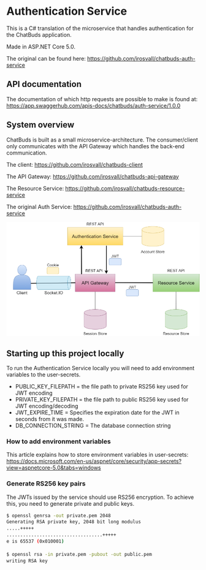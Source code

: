 # Authentication Service

This is a C# translation of the microservice that handles authentication for the ChatBuds application.

Made in ASP.NET Core 5.0.

The original can be found here: https://github.com/irosvall/chatbuds-auth-service

## API documentation
The documentation of which http requests are possible to make is found at: https://app.swaggerhub.com/apis-docs/chatbuds/auth-service/1.0.0

## System overview
ChatBuds is built as a small microservice-architecture. The consumer/client only communicates with the API Gateway which handles the back-end communication.

The client: https://github.com/irosvall/chatbuds-client

The API Gateway: https://github.com/irosvall/chatbuds-api-gateway

The Resource Service: https://github.com/irosvall/chatbuds-resource-service

The original Auth Service: https://github.com/irosvall/chatbuds-auth-service

![Architecture](.readme/chatbuds-architecture.png)

## Starting up this project locally
To run the Authentication Service locally you will need to add environment variables to the user-secrets.

- PUBLIC_KEY_FILEPATH = the file path to private RS256 key used for JWT encoding
- PRIVATE_KEY_FILEPATH = the file path to public RS256 key used for JWT encoding/decoding
- JWT_EXPIRE_TIME = Specifies the expiration date for the JWT in seconds from it was made.
- DB_CONNECTION_STRING = The database connection string

### How to add environment variables

This article explains how to store environment variables in user-secrets: https://docs.microsoft.com/en-us/aspnet/core/security/app-secrets?view=aspnetcore-5.0&tabs=windows

### Generate RS256 key pairs

The JWTs issued by the service should use RS256 encryption. To achieve this, you need to generate private and public keys.

```bash
$ openssl genrsa -out private.pem 2048
Generating RSA private key, 2048 bit long modulus
.....+++++
...................................+++++
e is 65537 (0x010001)

$ openssl rsa -in private.pem -pubout -out public.pem
writing RSA key

```
